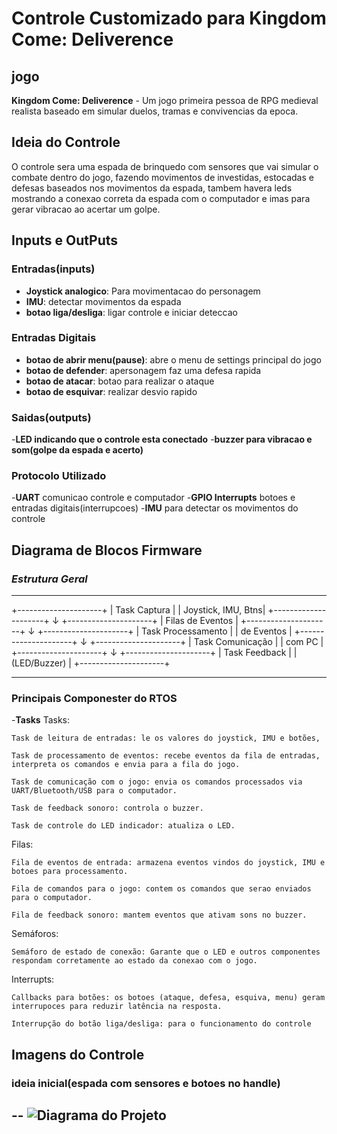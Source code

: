 # Controle Customizado para Kingdom Come: Deliverence

## jogo
**Kingdom Come: Deliverence** - Um jogo primeira pessoa de RPG medieval realista baseado em simular duelos, tramas e convivencias da epoca.

## Ideia do Controle
O controle sera uma espada de brinquedo com sensores que vai simular o combate dentro do jogo, fazendo movimentos de investidas, estocadas e defesas baseados nos movimentos da espada, tambem havera leds mostrando a conexao correta da espada com o computador e imas para gerar vibracao ao acertar um golpe.

## Inputs e OutPuts
### Entradas(inputs)
- **Joystick analogico**: Para movimentacao do personagem
- **IMU**: detectar movimentos da espada
- **botao liga/desliga**: ligar controle e iniciar deteccao
### Entradas Digitais
- **botao de abrir menu(pause)**: abre o menu de settings principal do jogo
- **botao de defender**: apersonagem faz uma defesa rapida
- **botao de atacar**: botao para realizar o ataque
- **botao de esquivar**: realizar desvio rapido

### **Saidas(outputs)**
-**LED indicando que o controle esta conectado**
-**buzzer para vibracao e som(golpe da espada e acerto)**

### Protocolo Utilizado
-**UART** comunicao controle e computador
-**GPIO Interrupts** botoes e entradas digitais(interrupcoes)
-**IMU** para detectar os movimentos do controle

## Diagrama de Blocos Firmware
### *Estrutura Geral*
---
+---------------------+
|   Task Captura     |
| Joystick, IMU, Btns|
+---------------------+
        ↓
+---------------------+
|  Filas de Eventos  |
+---------------------+
        ↓
+---------------------+
| Task Processamento |
|    de Eventos      |
+---------------------+
        ↓
+---------------------+
| Task Comunicação   |
|       com PC       |
+---------------------+
        ↓
+---------------------+
|  Task Feedback     |
| (LED/Buzzer)       |
+---------------------+

---

### **Principais Componester do RTOS**
-**Tasks**
Tasks:

    Task de leitura de entradas: le os valores do joystick, IMU e botões, 

    Task de processamento de eventos: recebe eventos da fila de entradas, interpreta os comandos e envia para a fila do jogo.

    Task de comunicação com o jogo: envia os comandos processados via UART/Bluetooth/USB para o computador.

    Task de feedback sonoro: controla o buzzer.

    Task de controle do LED indicador: atualiza o LED.

Filas:

    Fila de eventos de entrada: armazena eventos vindos do joystick, IMU e botoes para processamento.

    Fila de comandos para o jogo: contem os comandos que serao enviados para o computador.

    Fila de feedback sonoro: mantem eventos que ativam sons no buzzer.

Semáforos:

    Semáforo de estado de conexão: Garante que o LED e outros componentes respondam corretamente ao estado da conexao com o jogo.

Interrupts:

    Callbacks para botões: os botoes (ataque, defesa, esquiva, menu) geram interrupoces para reduzir latência na resposta.

    Interrupção do botão liga/desliga: para o funcionamento do controle

## Imagens do Controle
### ideia inicial(espada com sensores e botoes no handle)
--
![Diagrama do Projeto](espada.jpg)
--

